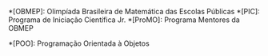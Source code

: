 <!-- markdownlint-disable MD041 -->

*[OBMEP]: Olimpíada Brasileira de Matemática das Escolas Públicas
*[PIC]: Programa de Iniciação Científica Jr.
*[ProMO]: Programa Mentores da OBMEP

*[POO]: Programação Orientada à Objetos
